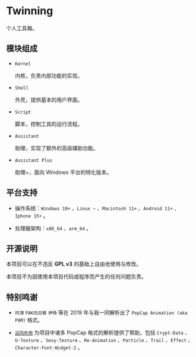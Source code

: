 # Twinning

个人工具箱。

## 模块组成

* `Kernel`
	
	内核，负责内部功能的实现。

* `Shell`
	
	外壳，提供基本的用户界面。

* `Script`
	
	脚本，控制工具的运行流程。

* `Assistant`
	
	助理，实现了额外的高级辅助功能。

* `Assistant Plus`
	
	助理+，面向 Windows 平台的特化版本。

## 平台支持

* 操作系统：`Windows 10+` 、`Linux ~` 、`Macintosh 11+` 、`Android 11+` 、`Iphone 15+` 。

* 处理器架构：`x86_64` 、`arm_64` 。

## 开源说明

本项目可以在不违反 **GPL v3** 的基础上自由地使用与修改。

本项目不为因使用本项目代码或程序而产生的任何问题负责。

## 特别鸣谢

* `时漪` `PAK向日葵` `伊特` 等在 2019 年与我一同解析出了 `PopCap Animation (aka PAM)` 格式。

* [`迎风听雨`](https://github.com/YingFengTingYu) 为项目中诸多 PopCap 格式的解析提供了帮助，包括 `Crypt-Data` 、`U-Texture` 、`Sexy-Texture` 、`Re-Animation` 、`Particle` 、`Trail` 、`Effect` 、`Character-Font-Widget-2` 。
